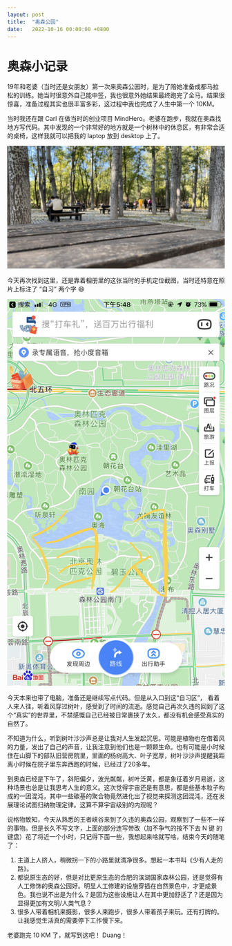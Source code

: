 ```yaml
---
layout: post
title:  "奥森公园"
date:   2022-10-16 00:00:00 +0800
---
```


# 奥森小记录

19年和老婆（当时还是女朋友）第一次来奥森公园时，是为了陪她准备成都马拉松的训练。她当时很意外自己能中签，我也很意外她结果最终跑完了全马。结果很惊喜，准备过程其实也很丰富多彩，这过程中我也完成了人生中第一个 10KM。

当时我还在跟 Carl 在做当时的创业项目 MindHero。老婆在跑步，我就在奥森找地方写代码。其中发现的一个非常好的地方就是一个树林中的休息区，有非常合适的桌椅，这样我就可以把我的 laptop 放到 desktop 上了。

![](/assets/img/2022-10-16-olympic-forest-park-2.jpg)

今天再次找到这里，还是靠着相册里的这张当时的手机定位截图，当时还特意在照片上标注了 “自习” 两个字 😄

![](/assets/img/2022-10-16-olympic-forest-park-1.jpg)


今天本来也带了电脑，准备还是继续写点代码。但是从入口到这“自习区”，
看着人来人往，听着风穿过树叶，感受到了时间的流逝。感觉自己再次久违的回到了这个“真实”的世界里，不禁感慨自己已经被日常裹挟了太久，都没有机会感受真实的自然了。

不知道为什么，听到树叶沙沙声总是让我对人生发起沉思。可能是植物也在借着风的力量，发出了自己的声音，让我注意到他们也是一颗颗生命。也有可能是小时候住在山脚下的部队旧营房院里，里面的杨树高大、叶子宽厚，树叶沙沙声提醒我距离小时候在院子里东奔西跑的时候，已经过了20多年。

到奥森已经是下午了，斜阳偏夕，波光粼粼，树叶泛黄，都是象征着岁月易逝，这种场景也总是让我思考人生的意义。这次觉得宇宙还是有意思，都是些基本粒子构成的一团混沌，其中一些碳基的聚合物竟然进化出了视觉来探测这团混沌，还在发展理论试图归纳物理定律。这算不算宇宙级别的内观呢？

说格物致知，今天从熟悉的王者峡谷来到了久违的奥森公园，观察到了一些不一样的事物。但是长久不写文字，上面的部分连写带改（加不争气的按不下去 N 键 的键盘）花了将近一个小时，只记得下面一些，我想起来啥就写啥，结束今天的随笔了：

1. 主道上人挤人，稍微拐一下的小路里就清净很多。想起一本书叫《少有人走的路》。
2. 都说原生态的好，但是对比更原生态的合肥的滨湖国家森林公园，还是觉得有人工修饰的奥森公园好。明显人工修建的设施穿插在自然景色中，才更成景色。我也说不出是为什么？是因为这些设施让人在其中更加舒适了？还是因为显得更加有文明/人类气息？
3. 很多人带着相机来摄影，很多人来跑步，很多人带着孩子来玩。还有打牌的。让我感觉生活真的需要停下工作慢下来。

老婆跑完 10 KM 了，就写到这吧！ Duang！
